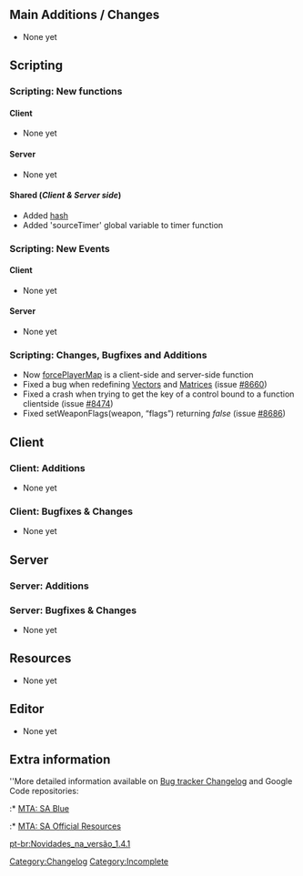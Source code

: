 Main Additions / Changes
------------------------

-   None yet

Scripting
---------

### Scripting: New functions

#### Client

-   None yet

#### Server

-   None yet

#### Shared (*Client & Server side*)

-   Added [hash](/docs/hash.md "wikilink")
-   Added 'sourceTimer' global variable to timer function

### Scripting: New Events

#### Client

-   None yet

#### Server

-   None yet

### Scripting: Changes, Bugfixes and Additions

-   Now [forcePlayerMap](/docs/forceplayermap.md "wikilink") is a client-side and server-side function
-   Fixed a bug when redefining [Vectors](/docs/vector.md "wikilink") and [Matrices](/docs/matrix.md "wikilink") (issue [\#8660](http://bugs.multitheftauto.com/view.php?id=8660))
-   Fixed a crash when trying to get the key of a control bound to a function clientside (issue [\#8474](http://bugs.multitheftauto.com/view.php?id=8474))
-   Fixed setWeaponFlags(weapon, “flags”) returning *false* (issue [\#8686](http://bugs.multitheftauto.com/view.php?id=8686))

Client
------

### Client: Additions

-   None yet

### Client: Bugfixes & Changes

-   None yet

Server
------

### Server: Additions

### Server: Bugfixes & Changes

-   None yet

Resources
---------

-   None yet

Editor
------

-   None yet

Extra information
-----------------

''More detailed information available on [Bug tracker Changelog](https://bugs.multitheftauto.com/changelog_page.php) and Google Code repositories:

:\* [MTA: SA Blue](https://code.google.com/p/mtasa-blue/source/list)

:\* [MTA: SA Official Resources](https://code.google.com/p/mtasa-resources/source/list)

[pt-br:Novidades\_na\_versão\_1.4.1](/docs/pt-br:novidades_na_versão_1.4.1.md "wikilink")

[Category:Changelog](/docs/category:changelog.md "wikilink") [Category:Incomplete](/docs/category:incomplete.md "wikilink")
